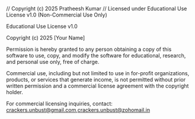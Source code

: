 // Copyright (c) 2025 Pratheesh Kumar
// Licensed under Educational Use License v1.0 (Non-Commercial Use Only)

Educational Use License v1.0

Copyright (c) 2025 [Your Name]

Permission is hereby granted to any person obtaining a copy of this software
to use, copy, and modify the software for educational, research, and personal use only,
free of charge.

Commercial use, including but not limited to use in for-profit organizations,
products, or services that generate income, is not permitted without prior
written permission and a commercial license agreement with the copyright holder.

For commercial licensing inquiries, contact: crackers.unbust@gmail.com,crackers.unbust@zohomail.in
